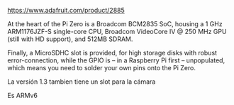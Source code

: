 https://www.adafruit.com/product/2885

At the heart of the Pi Zero is a Broadcom BCM2835 SoC, housing a 1 GHz ARM1176JZF-S single-core CPU, Broadcom VideoCore IV @ 250 MHz GPU (still with HD support), and 512MB SDRAM.

Finally, a MicroSDHC slot is provided, for high storage disks with robust error-connection, while the GPIO is – in a Raspberry Pi first – unpopulated, which means you need to solder your own pins onto the Pi Zero.

La versión 1.3 tambien tiene un slot para la cámara

Es ARMv6
